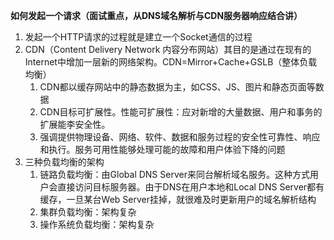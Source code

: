 **如何发起一个请求（面试重点，从DNS域名解析与CDN服务器响应结合讲）**
1. 发起一个HTTP请求的过程就是建立一个Socket通信的过程
2. CDN（Content Delivery Network 内容分布网站）其目的是通过在现有的Internet中增加一层新的网络架构。CDN=Mirror+Cache+GSLB（整体负载均衡）
	1. CDN都以缓存网站中的静态数据为主，如CSS、JS、图片和静态页面等数据
	2. CDN目标可扩展性。性能可扩展性：应对新增的大量数据、用户和事务的扩展能李安全性。
	3. 强调提供物理设备、网络、软件、数据和服务过程的安全性可靠性、响应和执行。服务可用性能够处理可能的故障和用户体验下降的问题
3. 三种负载均衡的架构
	1. 链路负载均衡：由Global DNS Server来同台解析域名服务。这种方式用户会直接访问目标服务器。由于DNS在用户本地和Local DNS Server都有缓存，一旦某台Web Server挂掉，就很难及时更新用户的域名解析结构
	2. 集群负载均衡：架构复杂
	3. 操作系统负载均衡：架构复杂
